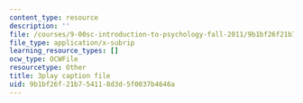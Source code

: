 ```yaml
---
content_type: resource
description: ''
file: /courses/9-00sc-introduction-to-psychology-fall-2011/9b1bf26f21b754118d3d5f0037b4646a_z9XQpjNgeBI.vtt
file_type: application/x-subrip
learning_resource_types: []
ocw_type: OCWFile
resourcetype: Other
title: 3play caption file
uid: 9b1bf26f-21b7-5411-8d3d-5f0037b4646a
---
```

